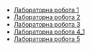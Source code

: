 <div>
  <ul>
<li><a href="https://github.com/deadshotgo/java-course/tree/main/Java1">Лабораторна робота 1</a> </li>
<li><a href="https://github.com/deadshotgo/java-course/tree/main/Java2">Лабораторна робота 2</a> </li>
<li><a href="https://github.com/deadshotgo/java-course/tree/main/Java3">Лабораторна робота 3</a> </li>
<li><a href="https://github.com/deadshotgo/java-course/tree/main/Java4_1">Лабораторна робота 4_1</a> </li>
<li><a href="https://github.com/deadshotgo/java-course/tree/main/Javva5">Лабораторна робота 5</a> </li>
  </ul>
</div>
